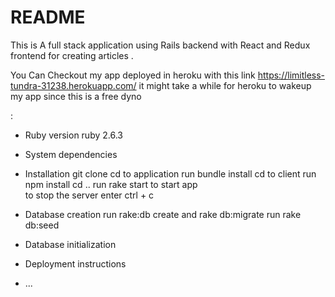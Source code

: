 # README

This is A full stack application using Rails backend with React and Redux frontend for creating articles .

You Can Checkout my app deployed in heroku with this link https://limitless-tundra-31238.herokuapp.com/
it might take a while for  heroku to wakeup my app since this is a free dyno

:

* Ruby version 
   ruby 2.6.3
* System dependencies

* Installation
  git clone
  cd to application
  run bundle install
  cd to client 
  run npm install
  cd ..
  run rake start to start app  
  to stop the server enter ctrl + c

* Database creation
   run rake:db create and rake db:migrate
   run rake db:seed

* Database initialization   
* Deployment instructions

* ...
